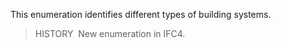 This enumeration identifies different types of building systems.

> HISTORY&nbsp; New enumeration in IFC4.
